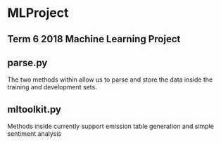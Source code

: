 # MLProject
## Term 6 2018 Machine Learning Project  
  
  
## parse.py
The two methods within allow us to parse and store the data inside the training and development sets.  
  
## mltoolkit.py
Methods inside currently support emission table generation and simple sentiment analysis
